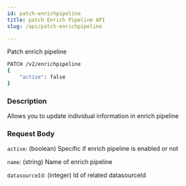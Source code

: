 ```yaml
---
id: patch-enrichpipeline
title: patch Enrich Pipeline API
slug: /api/patch-enrichpipeline

---
```


Patch enrich pipeline


```bash
PATCH /v2/enrichpipeline
{
    "active": false
}
```

### Description

Allows you to update individual information in enrich pipeline

### Request Body

`active`: (boolean) Specific if enrich pipeline is enabled or not

`name`: (string) Name of enrich pipeline

`datasourceId`: (integer) Id of related datasourceId
